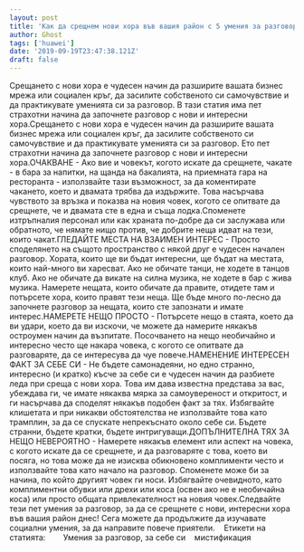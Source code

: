 ```yaml
---
layout: post
title: 'Как да срещнем нови хора във вашия район с 5 умения за разговор'
author: Ghost
tags: ['huawei']
date: '2019-09-19T23:47:38.121Z'
draft: false
---
```


Срещането с нови хора е чудесен начин да разширите вашата бизнес мрежа или социален кръг, да засилите собственото си самочувствие и да практикувате уменията си за разговор. В тази статия има пет страхотни начина да започнете разговор с нови и интересни хора.Срещането с нови хора е чудесен начин да разширите вашата бизнес мрежа или социален кръг, да засилите собственото си самочувствие и да практикувате уменията си за разговор. Ето пет страхотни начина да започнете разговор с нови и интересни хора.ОЧАКВАНЕ - Ако вие и човекът, когото искате да срещнете, чакате - в бара за напитки, на щанда на бакалията, на приемната гара на ресторанта - използвайте тази възможност, за да коментирате чакането, което и двамата трябва да издържите. Това насърчава чувството за връзка и показва на новия човек, когото се опитвате да срещнете, че и двамата сте в една и съща лодка.Споменете изтръпналия персонал или как храната по-добре да си заслужава или обратното, че нямате нищо против, че добрите неща идват на тези, които чакат.ГЛЕДАЙТЕ МЕСТА НА ВЗАИМЕН ИНТЕРЕС - Просто споделянето на същото пространство с някой друг е чудесен начален разговор. Хората, които ще ви бъдат интересни, ще бъдат на местата, които най-много ви харесват. Ако не обичате танци, не ходете в танцов клуб. Ако не обичате да викате на силна музика, не ходете в бар с жива музика. Намерете нещата, които обичате да правите, отидете там и потърсете хора, които правят тези неща. Ще бъде много по-лесно да започнете разговор за нещата, които сте запознати и имате интерес.НАМЕРЕТЕ НЕЩО ПРОСТО - Потърсете нещо в стаята, което да ви удари, което да ви изскочи, че можете да намерите някакъв остроумен начин да възпитате. Посочването на нещо необичайно и интересно често ще накара човека, с когото се опитвате да разговаряте, да се интересува да чуе повече.НАМЕНЕНИЕ ИНТЕРЕСЕН ФАКТ ЗА СЕБЕ СИ - Не бъдете самонадеяни, но едно странно, интересно (и кратко) късче за себе си е чудесен начин да разбиете леда при среща с нови хора. Това им дава известна представа за вас, убеждава ги, че имате някаква мярка за самоувереност и откритост, и ги насърчава да споделят някакъв подобен факт за тях. Избягвайте клишетата и при никакви обстоятелства не използвайте това като трамплин, за да се спускате непрекъснато около себе си. Бъдете странни, бъдете кратки, бъдете интригуващи.ДОПЪЛНИТЕЛНА ТЯХ ЗА НЕЩО НЕВЕРОЯТНО - Намерете някакъв елемент или аспект на човека, с когото искате да се срещнете, и да разговаряте с това, което ви посяга, но това може да не изисква обикновено комплименти често и използвайте това като начало на разговор. Споменете може би за начина, по който другият човек ги носи. Избягвайте очевидното, като комплиментни обувки или дрехи или коса (освен ако не е необичайна коса) или просто общата привлекателност на новия човек.Следвайте тези пет умения за разговор, за да се срещнете с нови, интересни хора във вашия район днес! Сега можете да продължите да изучавате социални умения, за да направите повече приятели.    Етикети на статията:        Умения за разговор, за себе си    мистификация
